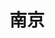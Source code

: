 ---
title: 南京
layout: post
photos:
- https://images-hexo.oss-cn-shanghai.aliyuncs.com/20231022/20231004-nanjing-1.webp
- https://images-hexo.oss-cn-shanghai.aliyuncs.com/20231022/20231004-nanjing-2.webp
- https://images-hexo.oss-cn-shanghai.aliyuncs.com/20231022/20231004-nanjing-3.webp
- https://images-hexo.oss-cn-shanghai.aliyuncs.com/20231022/20231004-nanjing-4.webp
- https://images-hexo.oss-cn-shanghai.aliyuncs.com/20231022/20231004-nanjing-5.webp
- https://images-hexo.oss-cn-shanghai.aliyuncs.com/20231022/20231004-nanjing-6.webp
- https://images-hexo.oss-cn-shanghai.aliyuncs.com/20231022/20231004-nanjing-7.webp
- https://images-hexo.oss-cn-shanghai.aliyuncs.com/20231022/20231004-nanjing-8.webp
- https://images-hexo.oss-cn-shanghai.aliyuncs.com/20231022/20231004-nanjing-9.webp
- https://images-hexo.oss-cn-shanghai.aliyuncs.com/20231022/20231004-nanjing-10.webp
- https://images-hexo.oss-cn-shanghai.aliyuncs.com/20231022/20231004-nanjing-11.webp
- https://images-hexo.oss-cn-shanghai.aliyuncs.com/20231022/20231005-nanjing-12.webp
- https://images-hexo.oss-cn-shanghai.aliyuncs.com/20231022/20231005-nanjing-13.webp
- https://images-hexo.oss-cn-shanghai.aliyuncs.com/20231022/20231005-nanjing-14.webp
---